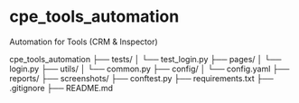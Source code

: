 # cpe_tools_automation
Automation for Tools (CRM &amp; Inspector)

cpe_tools_automation
├── tests/
│   └── test_login.py
├── pages/
│   └── login.py
├── utils/
│   └── common.py
├── config/
│   └── config.yaml
├── reports/
├── screenshots/
├── conftest.py
├── requirements.txt
├── .gitignore
├── README.md

